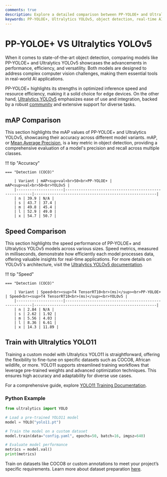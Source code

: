 ```yaml
---
comments: true
description: Explore a detailed comparison between PP-YOLOE+ and Ultralytics YOLOv5, highlighting their performance in object detection, real-time AI applications, and edge AI scenarios. Dive into their speed, accuracy, and parameter efficiency to uncover which model excels in modern computer vision tasks.
keywords: PP-YOLOE+, Ultralytics YOLOv5, object detection, real-time AI, edge AI, computer vision, performance comparison, AI models.
---
```


# PP-YOLOE+ VS Ultralytics YOLOv5

When it comes to state-of-the-art object detection, comparing models like PP-YOLOE+ and Ultralytics YOLOv5 showcases the advancements in performance, efficiency, and versatility. Both models are designed to address complex computer vision challenges, making them essential tools in real-world AI applications.

PP-YOLOE+ highlights its strengths in optimized inference speed and resource efficiency, making it a solid choice for edge devices. On the other hand, [Ultralytics YOLOv5](https://github.com/ultralytics/yolov5) emphasizes ease of use and integration, backed by a robust [community](https://discord.com/invite/ultralytics) and extensive support for diverse tasks.

## mAP Comparison

This section highlights the mAP values of PP-YOLOE+ and Ultralytics YOLOv5, showcasing their accuracy across different model variants. mAP, or [Mean Average Precision](https://www.ultralytics.com/glossary/mean-average-precision-map), is a key metric in object detection, providing a comprehensive evaluation of a model's precision and recall across multiple classes.

!!! tip "Accuracy"

    === "Detection (COCO)"

    	| Variant | mAP<sup>val<br>50<br>PP-YOLOE+ | mAP<sup>val<br>50<br>YOLOv5 |
    	|---------------------|-------------------------------------------------------|-------------------------------------------------------|
    	| n | 39.9 | N/A |
    	| s | 43.7 | 37.4 |
    	| m | 49.8 | 45.4 |
    	| l | 52.9 | 49.0 |
    	| x | 54.7 | 50.7 |

## Speed Comparison

This section highlights the speed performance of PP-YOLOE+ and Ultralytics YOLOv5 models across various sizes. Speed metrics, measured in milliseconds, demonstrate how efficiently each model processes data, offering valuable insights for real-time applications. For more details on YOLOv5's architecture, visit the [Ultralytics YOLOv5 documentation](https://docs.ultralytics.com/yolov5/tutorials/architecture_description/).

!!! tip "Speed"

    === "Detection (COCO)"

    	| Variant | Speed<br><sup>T4 TensorRT10<br>(ms)</sup><br>PP-YOLOE+ | Speed<br><sup>T4 TensorRT10<br>(ms)</sup><br>YOLOv5 |
    	|---------------------|-------------------------------------------------------|-------------------------------------------------------|
    	| n | 2.84 | N/A |
    	| s | 2.62 | 1.92 |
    	| m | 5.56 | 4.03 |
    	| l | 8.36 | 6.61 |
    	| x | 14.3 | 11.89 |

## Train with Ultralytics YOLO11

Training a custom model with Ultralytics YOLO11 is straightforward, offering the flexibility to fine-tune on specific datasets such as COCO8, African wildlife, or more. YOLO11 supports streamlined training workflows that leverage pre-trained weights and advanced optimization techniques. This ensures high accuracy and adaptability for diverse use cases.

For a comprehensive guide, explore [YOLO11 Training Documentation](https://docs.ultralytics.com/modes/train/).

### Python Example

```python
from ultralytics import YOLO

# Load a pre-trained YOLO11 model
model = YOLO("yolo11.pt")

# Train the model on a custom dataset
model.train(data="config.yaml", epochs=50, batch=16, imgsz=640)

# Evaluate model performance
metrics = model.val()
print(metrics)
```

Train on datasets like COCO8 or custom annotations to meet your project’s specific requirements. Learn more about dataset preparation [here](https://docs.ultralytics.com/datasets/).
